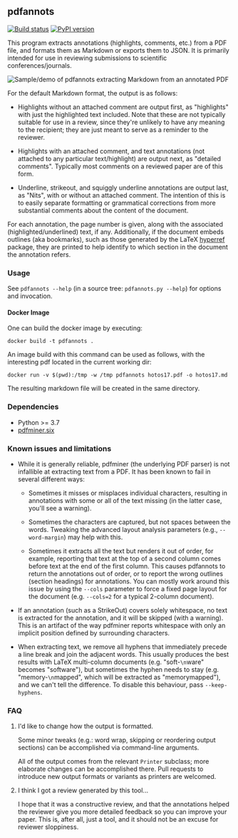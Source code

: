 ## pdfannots

[![Build status](https://github.com/0xabu/pdfannots/actions/workflows/python-checks.yml/badge.svg)](https://github.com/0xabu/pdfannots/actions/workflows/python-checks.yml)
[![PyPI version](https://img.shields.io/pypi/v/pdfannots)](https://pypi.org/project/pdfannots/)

This program extracts annotations (highlights, comments, etc.) from a PDF file,
and formats them as Markdown or exports them to JSON. It is primarily intended
for use in reviewing submissions to scientific conferences/journals.

![Sample/demo of pdfannots extracting Markdown from an annotated PDF](doc/demo.png)

For the default Markdown format, the output is as follows:

 * Highlights without an attached comment are output first, as
   "highlights" with just the highlighted text included. Note that
   these are not typically suitable for use in a review, since they're
   unlikely to have any meaning to the recipient; they are just meant
   to serve as a reminder to the reviewer.

 * Highlights with an attached comment, and text annotations (not
   attached to any particular text/highlight) are output next, as
   "detailed comments". Typically most comments on a reviewed paper
   are of this form.

 * Underline, strikeout, and squiggly underline annotations are output
   last, as "Nits", with or without an attached comment. The intention
   of this is to easily separate formatting or grammatical corrections
   from more substantial comments about the content of the document.

For each annotation, the page number is given, along with the associated
(highlighted/underlined) text, if any. Additionally, if the document embeds
outlines (aka bookmarks), such as those generated by the LaTeX
[hyperref](https://ctan.org/pkg/hyperref) package, they are printed to help
identify to which section in the document the annotation refers.


### Usage

See `pdfannots --help` (in a source tree: `pdfannots.py --help`) for
options and invocation.

#### Docker Image

One can build the docker image by executing:

```
docker build -t pdfannots .
```

An image build with this command can be used as follows, with the interesting pdf located in the current working dir:

```
docker run -v $(pwd):/tmp -w /tmp pdfannots hotos17.pdf -o hotos17.md
```

The resulting markdown file will be created in the same directory.

### Dependencies

 * Python >= 3.7
 * [pdfminer.six](https://github.com/pdfminer/pdfminer.six)


### Known issues and limitations

 * While it is generally reliable, pdfminer (the underlying PDF parser) is
   not infallible at extracting text from a PDF. It has been known to fail
   in several different ways:

    * Sometimes it misses or misplaces individual characters, resulting in
      annotations with some or all of the text missing (in the latter case,
      you'll see a warning).

    * Sometimes the characters are captured, but not spaces between the words.
      Tweaking the advanced layout analysis parameters (e.g., `--word-margin`)
      may help with this.

    * Sometimes it extracts all the text but renders it out of order, for
      example, reporting that text at the top of a second column comes before
      text at the end of the first column. This causes pdfannots to return the
      annotations out of order, or to report the wrong outlines (section
      headings) for annotations. You can mostly work around this issue by using
      the `--cols` parameter to force a fixed page layout for the document
      (e.g. `--cols=2` for a typical 2-column document).

 * If an annotation (such as a StrikeOut) covers solely whitespace, no text is
   extracted for the annotation, and it will be skipped (with a warning). This
   is an artifact of the way pdfminer reports whitespace with only an implicit
   position defined by surrounding characters.

 * When extracting text, we remove all hyphens that immediately precede a line
   break and join the adjacent words. This usually produces the best results
   with LaTeX multi-column documents (e.g. "soft-`\n`ware" becomes "software"),
   but sometimes the hyphen needs to stay (e.g. "memory-`\n`mapped", which will be
   extracted as "memorymapped"), and we can't tell the difference. To disable
   this behaviour, pass `--keep-hyphens`.


### FAQ

 1. I'd like to change how the output is formatted.

    Some minor tweaks (e.g.: word wrap, skipping or reordering output sections)
    can be accomplished via command-line arguments.

    All of the output comes from the relevant `Printer` subclass; more elaborate
    changes can be accomplished there. Pull requests to introduce new output
    formats or variants as printers are welcomed.

 2. I think I got a review generated by this tool...

    I hope that it was a constructive review, and that the annotations
    helped the reviewer give you more detailed feedback so you can improve
    your paper. This is, after all, just a tool, and it should not be an
    excuse for reviewer sloppiness.
